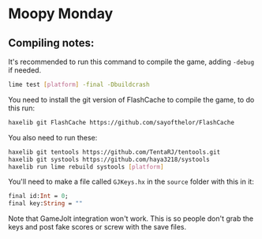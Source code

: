 # Moopy Monday
## Compiling notes:

It's recommended to run this command to compile the game, adding `-debug` if needed.

```sh
lime test [platform] -final -Dbuildcrash
```
You need to install the git version of FlashCache to compile the game, to do this run:

```sh
haxelib git FlashCache https://github.com/sayofthelor/FlashCache
```

You also need to run these:

```sh
haxelib git tentools https://github.com/TentaRJ/tentools.git
haxelib git systools https://github.com/haya3218/systools
haxelib run lime rebuild systools [platform]
```

You'll need to make a file called `GJKeys.hx` in the `source` folder with this in it:

```haxe
final id:Int = 0;
final key:String = ""
```

Note that GameJolt integration won't work. This is so people don't grab the keys and post fake scores or screw with the save files.